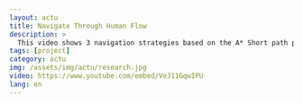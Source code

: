```yaml
---
layout: actu
title: Navigate Through Human Flow
description: >
  This video shows 3 navigation strategies based on the A* Short path planner. In this scenario 200 people cross 3 corridors and a robot plan round trip between 2 points. 3 Algorithms are presented, A*, A* affordence map based (human presence likehood) and A* Flow grid based (human orientation estimation).
tags: [project]
category: actu
img: /assets/img/actu/research.jpg
video: https://www.youtube.com/embed/VeJ11GqwIPU
lang: en
---
```


